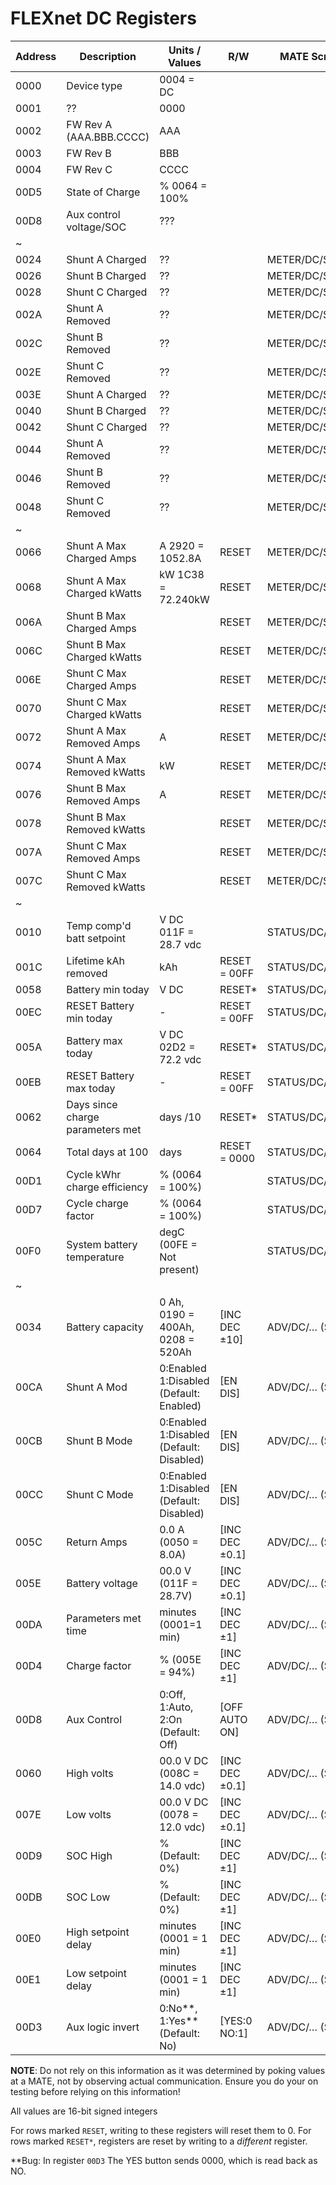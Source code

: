 # FLEXnet DC Registers

Address |Description                        | Units / Values                                    | R/W           | MATE Screen 
--------|-----------------------------------|---------------------------------------------------|---------------|-------------
0000    | Device type                       | 0004 = DC                                         |               |
0001    | ??                                | 0000                                              |               |
0002    | FW Rev A (AAA.BBB.CCCC)           | AAA                                               |               |
0003    | FW Rev B                          | BBB                                               |               |
0004    | FW Rev C                          | CCCC                                              |               |
00D5    | State of Charge                   | % 0064 = 100%                                     |               |
00D8    | Aux control voltage/SOC           | ???                                               |               |
~       |                                   |                                                   |               |
0024    | Shunt A Charged                   | ??                                                |               | METER/DC/SHUNT
0026    | Shunt B Charged                   | ??                                                |               | METER/DC/SHUNT
0028    | Shunt C Charged                   | ??                                                |               | METER/DC/SHUNT
002A    | Shunt A Removed                   | ??                                                |               | METER/DC/SHUNT
002C    | Shunt B Removed                   | ??                                                |               | METER/DC/SHUNT
002E    | Shunt C Removed                   | ??                                                |               | METER/DC/SHUNT
003E    | Shunt A Charged                   | ??                                                |               | METER/DC/SHUNT
0040    | Shunt B Charged                   | ??                                                |               | METER/DC/SHUNT
0042    | Shunt C Charged                   | ??                                                |               | METER/DC/SHUNT
0044    | Shunt A Removed                   | ??                                                |               | METER/DC/SHUNT
0046    | Shunt B Removed                   | ??                                                |               | METER/DC/SHUNT
0048    | Shunt C Removed                   | ??                                                |               | METER/DC/SHUNT
~       |                                   |                                                   |               |
0066    | Shunt A Max Charged Amps          | A  2920 = 1052.8A                                 | RESET         | METER/DC/SHUNT
0068    | Shunt A Max Charged kWatts        | kW 1C38 = 72.240kW                                | RESET         | METER/DC/SHUNT
006A    | Shunt B Max Charged Amps          |                                                   | RESET         | METER/DC/SHUNT
006C    | Shunt B Max Charged kWatts        |                                                   | RESET         | METER/DC/SHUNT
006E    | Shunt C Max Charged Amps          |                                                   | RESET         | METER/DC/SHUNT
0070    | Shunt C Max Charged kWatts        |                                                   | RESET         | METER/DC/SHUNT
0072    | Shunt A Max Removed Amps          | A                                                 | RESET         | METER/DC/SHUNT
0074    | Shunt A Max Removed kWatts        |   kW                                              | RESET         | METER/DC/SHUNT
0076    | Shunt B Max Removed Amps          | A                                                 | RESET         | METER/DC/SHUNT
0078    | Shunt B Max Removed kWatts        |                                                   | RESET         | METER/DC/SHUNT
007A    | Shunt C Max Removed Amps          |                                                   | RESET         | METER/DC/SHUNT
007C    | Shunt C Max Removed kWatts        |                                                   | RESET         | METER/DC/SHUNT
~       |                                   |                                                   |               |
0010    | Temp comp'd batt setpoint         | V DC      011F = 28.7 vdc                         |               | STATUS/DC/BATT 
001C    | Lifetime kAh removed              | kAh                                               | RESET = 00FF  | STATUS/DC/BATT    
0058    | Battery min today                 | V DC                                              | RESET*        | STATUS/DC/BATT    
00EC    | RESET Battery min today           | -                                                 | RESET = 00FF  | STATUS/DC/BATT 
005A    | Battery max today                 | V DC     02D2 = 72.2 vdc                          | RESET*        | STATUS/DC/BATT 
00EB    | RESET Battery max today           | -                                                 | RESET = 00FF  | STATUS/DC/BATT 
0062    | Days since charge parameters met  | days /10                                          | RESET*        | STATUS/DC/BATT 
0064    | Total days at 100                 | days                                              | RESET = 0000  | STATUS/DC/BATT     
00D1    | Cycle kWhr charge efficiency      | % (0064 = 100%)                                   |               | STATUS/DC/BATT 
00D7    | Cycle charge factor               | % (0064 = 100%)                                   |               | STATUS/DC/BATT 
00F0    | System battery temperature        | degC (00FE = Not present)                         |               | STATUS/DC/BATT 
~       |                                   |                                                   |               |
0034    | Battery capacity                  | 0 Ah, 0190 = 400Ah, 0208 =  520Ah                 | [INC DEC ±10] | ADV/DC/…  (Setup)
00CA    | Shunt A Mod                       | 0:Enabled<br/>1:Disabled<br/>(Default: Enabled)   | [EN DIS]      | ADV/DC/…  (Setup)
00CB    | Shunt B Mode                      | 0:Enabled<br/>1:Disabled<br/>(Default: Disabled)  | [EN DIS]      | ADV/DC/…  (Setup)
00CC    | Shunt C Mode                      | 0:Enabled<br/>1:Disabled<br/>(Default: Disabled)  | [EN DIS]      | ADV/DC/…  (Setup)
005C    | Return Amps                       | 0.0 A (0050 = 8.0A)                               | [INC DEC ±0.1]| ADV/DC/…  (Setup)
005E    | Battery voltage                   | 00.0 V (011F = 28.7V)                             | [INC DEC ±0.1]| ADV/DC/…  (Setup)
00DA    | Parameters met time               | minutes (0001=1 min)                              | [INC DEC ±1]  | ADV/DC/…  (Setup)
00D4    | Charge factor                     | %  (005E = 94%)                                   | [INC DEC ±1]  | ADV/DC/…  (Setup)
00D8    | Aux Control                       | 0:Off, 1:Auto, 2:On (Default: Off)                | [OFF AUTO ON] | ADV/DC/…  (Setup)
0060    | High volts                        | 00.0 V DC       (008C = 14.0 vdc)                 | [INC DEC ±0.1]| ADV/DC/…  (Setup)
007E    | Low volts                         | 00.0 V DC       (0078 = 12.0 vdc)                 | [INC DEC ±0.1]| ADV/DC/…  (Setup)
00D9    | SOC High                          | %   (Default: 0%)                                 | [INC DEC ±1]  | ADV/DC/…  (Setup)
00DB    | SOC Low                           | %   (Default: 0%)                                 | [INC DEC ±1]  | ADV/DC/…  (Setup)
00E0    | High setpoint delay               | minutes     (0001 = 1 min)                        | [INC DEC ±1]  | ADV/DC/…  (Setup)
00E1    | Low setpoint delay                | minutes     (0001 = 1 min)                        | [INC DEC ±1]  | ADV/DC/…  (Setup)
00D3    | Aux logic invert                  | 0:No**, 1:Yes** (Default: No)                     | [YES:0 NO:1]  | ADV/DC/…  (Setup)

**NOTE**: Do not rely on this information as it was determined by poking values at a MATE, not by observing actual communication. Ensure you do your on testing before relying on this information!

All values are 16-bit signed integers

For rows marked `RESET`, writing to these registers will reset them to 0.
For rows marked `RESET*`, registers are reset by writing to a *different* register.

**Bug: In register `00D3` The YES button sends 0000, which is read back as NO.

